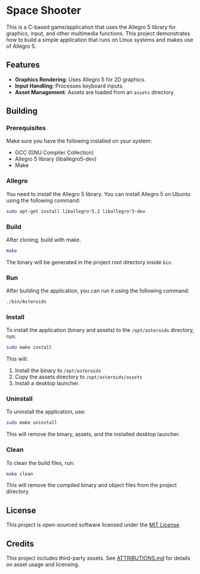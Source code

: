 # Space Shooter

This is a C-based game/application that uses the Allegro 5 library for graphics, input, and other multimedia functions. This project demonstrates how to build a simple application that runs on Linux systems and makes use of Allegro 5.

## Features

- **Graphics Rendering**: Uses Allegro 5 for 2D graphics.
- **Input Handling**: Processes keyboard inputs.
- **Asset Management**: Assets are loaded from an `assets` directory.

## Building

### Prerequisites

Make sure you have the following installed on your system:

- GCC (GNU Compiler Collection)
- Allegro 5 library (liballegro5-dev)
- Make

### Allegro

You need to install the Allegro 5 library. You can install Allegro 5 on Ubuntu using the following command:

```bash
sudo apt-get install liballegro*5.2 liballegro*5-dev
```

### Build

After cloning, build with make.

```bash
make
```

The binary will be generated in the project root directory inside `bin`.

### Run

After building the application, you can run it using the following command:

```bash
./bin/Asteroids
```

### Install

To install the application (binary and assets) to the `/opt/asteroids` directory, run:

```bash
sudo make install
```

This will:

1. Install the binary to `/opt/asteroids`
2. Copy the assets directory to `/opt/asteroids/assets`
3. Install a desktop launcher.

### Uninstall

To uninstall the application, use:

```bash
sudo make uninstall
```

This will remove the binary, assets, and the installed desktop launcher.

### Clean

To clean the build files, run:

```bash
make clean
```

This will remove the compiled binary and object files from the project directory.

## License

This project is open-sourced software licensed under the [MIT License](https://opensource.org/licenses/MIT).

## Credits

This project includes third-party assets. See [ATTRIBUTIONS.md](./ATTRIBUTIONS.md) for details on asset usage and licensing.
